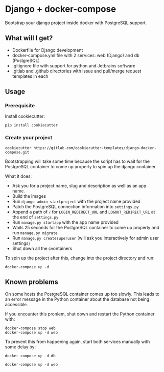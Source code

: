 # Django + docker-compose

Bootstrap your django project inside docker with PostgreSQL support.

## What will I get?

* Dockerfile for Django development
* docker-compose.yml file with 2 services: web (Django) and db (PostgreSQL)
* .gitignore file with support for python and Jetbrains software
* .gitlab and .github directories with issue and pull/merge request templates in each

## Usage

### Prerequisite

Install cookiecutter:

```shell
pip install cookiecutter
```

### Create your project

```shell
cookiecutter https://gitlab.com/cookiecutter-templates/django-docker-compose.git
```

Bootstrapping will take some time because the script has to wait for the PostgreSQL container to come up properly to spin up the django container.

What it does:
* Ask you for a project name, slug and description as well as an app name.
* Build the images
* Run ```django-admin startproject``` with the project name provided
* Patch the PostgreSQL connection information into ```settings.py```
* Append a path of ```/``` for ```LOGIN_REDIRECT_URL``` and ```LOGOUT_REDIRECT_URL``` at the end of ```settings.py```
* Run ```manage.py startapp``` with the app name provided
* Waits 25 seconds for the PostgreSQL container to come up properly and run ```manage.py migrate```
* Run ```manage.py createsuperuser``` (will ask you interactively for admin user settings)
* Shut down all the cvontainers

To spin up the project after this, change into the project directory and run:

```shell
docker-compose up -d
```

## Known problems

On some hosts the PostgreSQL container comes up too slowly. This leads to an
error message in the Python container about the database not being accessible.

If you encounter this pronlem, shut down and restart the Python container with:

```shell
docker-compose stop web
docker-compose up -d web
```

To prevent this from happening again, start both services manually with some delay by:

```shell
docker-compose up -d db

docker-compose up -d web
```
